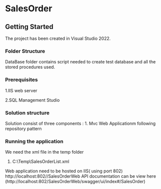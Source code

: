 # SalesOrder
## Getting Started

The project has been created in Visual Studio 2022.
### Folder Structure
DataBase folder contains script needed to create test database and all the stored procedures used.
### Prerequisites

1.IIS web server

2.SQL Management Studio



### Solution structure
Solution consist of three components : 1.  Mvc Web Applicationm following repository pattern                                 

### Running the application
We need the xml file in the temp folder
1. C:\Temp\SalesOrderList.xml

Web application need to be hosted on IIS( using port 802)
http://localhost:802//SalesOrderWeb
API documentation can be view here (http://localhost:802/SalesOrderWeb/swagger/ui/index#/SalesOrder)


